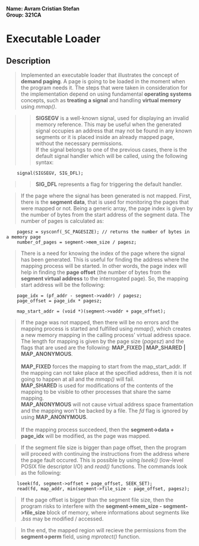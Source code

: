 **Name: Avram Cristian Stefan**\
**Group: 321CA**

# Executable Loader

## Description
>Implemented an executable loader that illustrates the concept of **demand paging**. A page is going to be loaded in the moment when the program needs it. The steps that were taken in consideration for the implementation depend on using fundamental **operating systems** concepts, such as **treating a signal** and handling **virtual memory** using *mmap()*.

>>**SIGSEGV** is a well-known signal, used for displaying an invalid memory reference. This may be useful when the generated signal occupies an address that may not be found in any known segments or it is placed inside an already mapped page, without the necessary permissions.<br /> If the signal belongs to one of the previous cases, there is the default signal handler which will be called, using the following syntax:
```
    signal(SIGSEGV, SIG_DFL);
```
>>**SIG_DFL** represents a flag for triggering the default handler.<br />

>If the page where the signal has been generated is not mapped. First, there is the **segment data**, that is used for monitoring the pages that were mapped or not. Being a generic array, the page index is given by the number of bytes from the start address of the segment data. The number of pages is calculated as:
```
    pagesz = sysconf(_SC_PAGESIZE); // returns the number of bytes in a memory page
    number_of_pages = segment->mem_size / pagesz;
```
>There is a need for knowing the index of the page where the signal has been generated. This is useful for finding the address where the mapping process will be started. In other words, the page index will help in finding the **page offset** (the number of bytes from the **segment virtual address** to the interrogated page). So, the mapping start address will be the following:
```
    page_idx = (pf_addr - segment->vaddr) / pagesz;
	page_offset = page_idx * pagesz;

    map_start_addr = (void *)(segment->vaddr + page_offset);
```
>If the page was not mapped, then there will be no errors and the mapping process is started and fulfilled using *mmap()*, which creates a new memory mapping in the calling process' virtual address space.<br />
The length for mapping is given by the page size (*pagesz*) and the flags that are used are the following: **MAP_FIXED | MAP_SHARED | MAP_ANONYMOUS**.<br />
<br />**MAP_FIXED** forces the mapping to start from the map_start_addr. If the mapping can not take place at the specified address, then it is not going to happen at all and the *mmap()* will fail.<br />
**MAP_SHARED** is used for modifications of the contents of the mapping to be visible to other processes that share the same mapping.<br />
**MAP_ANONYMOUS** will not cause virtual address space framentation and the mapping won't be backed by a file. The *fd* flag is ignored by using **MAP_ANONYMOUS**.
<br /><br />
If the mapping process succedeed, then the **segment->data + page_idx** will be modified, as the page was mapped.

> If the segment file size is bigger than page offset, then the program will proceed with continuing the instructions from the address where the page fault occured. This is possible by using *lseek()* (low-level POSIX file descriptor I/O) and *read()* functions.
The commands look as the following:<br />
```
    lseek(fd, segment->offset + page_offset, SEEK_SET);
    read(fd, map_addr, min(segment->file_size - page_offset, pagesz);
```
> If the page offset is bigger than the segment file size, then the program risks to interfere with the **segment->mem_size - segment->file_size** block of memory, where informations about segments like *.bss* may be modified / accessed.

> In the end, the mapped region will recieve the permissions from the **segment->perm** field, using *mprotect()* function.
